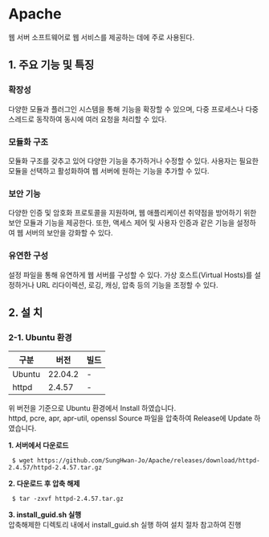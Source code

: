 # Apache
웹 서버 소프트웨어로 웹 서비스를 제공하는 데에 주로 사용된다.

## 1. 주요 기능 및 특징

### 확장성

다양한 모듈과 플러그인 시스템을 통해 기능을 확장할 수 있으며, 다중 프로세스나 다중 스레드로 동작하여 동시에 여러 요청을 처리할 수 있다.

### 모듈화 구조

모듈화 구조를 갖추고 있어 다양한 기능을 추가하거나 수정할 수 있다. 사용자는 필요한 모듈을 선택하고 활성화하여 웹 서버에 원하는 기능을 추가할 수 있다.

### 보안 기능

다양한 인증 및 암호화 프로토콜을 지원하며, 웹 애플리케이션 취약점을 방어하기 위한 보안 모듈과 기능을 제공한다. 또한, 액세스 제어 및 사용자 인증과 같은 기능을 설정하여 웹 서버의 보안을 강화할 수 있다.

### 유연한 구성

설정 파일을 통해 유연하게 웹 서버를 구성할 수 있다. 가상 호스트(Virtual Hosts)를 설정하거나 URL 리다이렉션, 로깅, 캐싱, 압축 등의 기능을 조정할 수 있다.

## 2. 설  치

### 2-1. Ubuntu 환경
|구분|버전|빌드|
|------|---|---|
|Ubuntu|22.04.2|-|
|httpd|2.4.57|-|

위 버전을 기준으로 Ubuntu 환경에서 Install 하였습니다. <br>
httpd, pcre, apr, apr-util, openssl Source 파일을 압축하여 Release에 Update 하였습니다. <br>

**1. 서버에서 다운로드**
```
 $ wget https://github.com/SungHwan-Jo/Apache/releases/download/httpd-2.4.57/httpd-2.4.57.tar.gz
```

**2. 다운로드 후 압축 해제**
```
 $ tar -zxvf httpd-2.4.57.tar.gz
```

**3. install_guid.sh 실행** <br>
압축해제한 디렉토리 내에서 install_guid.sh 실행 하여 설치 절차 참고하여 진행
